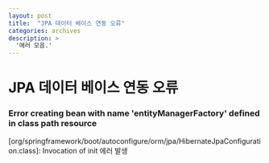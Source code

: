 ```yaml
---
layout: post
title:  "JPA 데이터 베이스 연동 오류"
categories: archives
description: >
  '에러 모음.'
---
```



# JPA 데이터 베이스 연동 오류

### Error creating bean with name 'entityManagerFactory' defined in class path resource
   [org/springframework/boot/autoconfigure/orm/jpa/HibernateJpaConfiguration.class]: Invocation of init 에러 발생 


